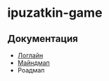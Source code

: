 # ipuzatkin-game

## Документация

- [Логлайн](https://drive.google.com/file/d/0BwpJq0oATdalbG9pSW5UUVhBZVk/view?usp=sharing)
- [Майндмап](https://drive.google.com/file/d/0BwpJq0oATdalenVfYWlxQnhFZWc/view?usp=sharing)
- Роадмап
